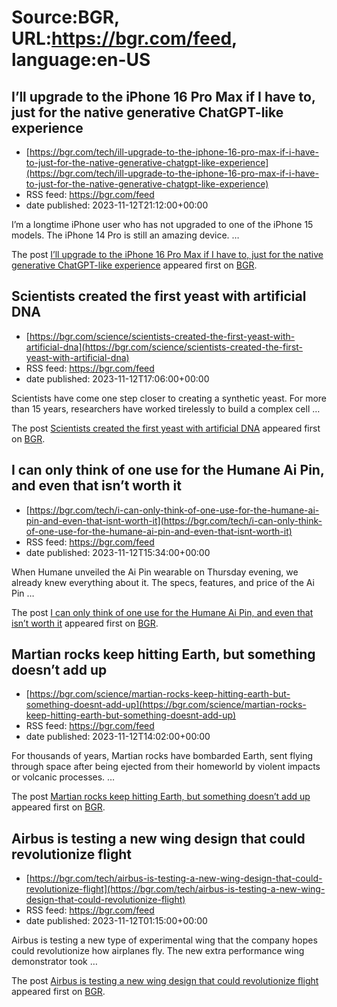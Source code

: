# Source:BGR, URL:https://bgr.com/feed, language:en-US

## I’ll upgrade to the iPhone 16 Pro Max if I have to, just for the native generative ChatGPT-like experience
 - [https://bgr.com/tech/ill-upgrade-to-the-iphone-16-pro-max-if-i-have-to-just-for-the-native-generative-chatgpt-like-experience](https://bgr.com/tech/ill-upgrade-to-the-iphone-16-pro-max-if-i-have-to-just-for-the-native-generative-chatgpt-like-experience)
 - RSS feed: https://bgr.com/feed
 - date published: 2023-11-12T21:12:00+00:00

<p>I&#8217;m a longtime iPhone user who has not upgraded to one of the iPhone 15 models. The iPhone 14 Pro is still an amazing device. &#8230;</p>
<p>The post <a href="https://bgr.com/tech/ill-upgrade-to-the-iphone-16-pro-max-if-i-have-to-just-for-the-native-generative-chatgpt-like-experience/">I&#8217;ll upgrade to the iPhone 16 Pro Max if I have to, just for the native generative ChatGPT-like experience</a> appeared first on <a href="https://bgr.com">BGR</a>.</p>

## Scientists created the first yeast with artificial DNA
 - [https://bgr.com/science/scientists-created-the-first-yeast-with-artificial-dna](https://bgr.com/science/scientists-created-the-first-yeast-with-artificial-dna)
 - RSS feed: https://bgr.com/feed
 - date published: 2023-11-12T17:06:00+00:00

<p>Scientists have come one step closer to creating a synthetic yeast. For more than 15 years, researchers have worked tirelessly to build a complex cell &#8230;</p>
<p>The post <a href="https://bgr.com/science/scientists-created-the-first-yeast-with-artificial-dna/">Scientists created the first yeast with artificial DNA</a> appeared first on <a href="https://bgr.com">BGR</a>.</p>

## I can only think of one use for the Humane Ai Pin, and even that isn’t worth it
 - [https://bgr.com/tech/i-can-only-think-of-one-use-for-the-humane-ai-pin-and-even-that-isnt-worth-it](https://bgr.com/tech/i-can-only-think-of-one-use-for-the-humane-ai-pin-and-even-that-isnt-worth-it)
 - RSS feed: https://bgr.com/feed
 - date published: 2023-11-12T15:34:00+00:00

<p>When Humane unveiled the Ai Pin wearable on Thursday evening, we already knew everything about it. The specs, features, and price of the Ai Pin &#8230;</p>
<p>The post <a href="https://bgr.com/tech/i-can-only-think-of-one-use-for-the-humane-ai-pin-and-even-that-isnt-worth-it/">I can only think of one use for the Humane Ai Pin, and even that isn’t worth it</a> appeared first on <a href="https://bgr.com">BGR</a>.</p>

## Martian rocks keep hitting Earth, but something doesn’t add up
 - [https://bgr.com/science/martian-rocks-keep-hitting-earth-but-something-doesnt-add-up](https://bgr.com/science/martian-rocks-keep-hitting-earth-but-something-doesnt-add-up)
 - RSS feed: https://bgr.com/feed
 - date published: 2023-11-12T14:02:00+00:00

<p>For thousands of years, Martian rocks have bombarded Earth, sent flying through space after being ejected from their homeworld by violent impacts or volcanic processes. &#8230;</p>
<p>The post <a href="https://bgr.com/science/martian-rocks-keep-hitting-earth-but-something-doesnt-add-up/">Martian rocks keep hitting Earth, but something doesn&#8217;t add up</a> appeared first on <a href="https://bgr.com">BGR</a>.</p>

## Airbus is testing a new wing design that could revolutionize flight
 - [https://bgr.com/tech/airbus-is-testing-a-new-wing-design-that-could-revolutionize-flight](https://bgr.com/tech/airbus-is-testing-a-new-wing-design-that-could-revolutionize-flight)
 - RSS feed: https://bgr.com/feed
 - date published: 2023-11-12T01:15:00+00:00

<p>Airbus is testing a new type of experimental wing that the company hopes could revolutionize how airplanes fly. The new extra performance wing demonstrator took &#8230;</p>
<p>The post <a href="https://bgr.com/tech/airbus-is-testing-a-new-wing-design-that-could-revolutionize-flight/">Airbus is testing a new wing design that could revolutionize flight</a> appeared first on <a href="https://bgr.com">BGR</a>.</p>

